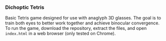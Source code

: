 <!--- # TetrisConvergence
A script implementing Tetris game logic to improve eye convergence and binocular teamwork.. --->

### Dichoptic Tetris
Basic Tetris game designed for use with anaglyph 3D glasses. The goal is to train both eyes to better work together and achieve binocular convergence. To run the game, download the repository, extract the files, and open `index.html` in a web browser (only tested on Chrome).
